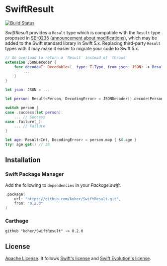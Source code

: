 # SwiftResult

[![Build Status](https://travis-ci.org/koher/SwiftResult.svg?branch=master)](https://travis-ci.org/koher/SwiftResult)

_SwiftResult_ provides a `Result` type which is compatible with the `Result` type proposed in [SE-0235](https://github.com/apple/swift-evolution/blob/master/proposals/0235-add-result.md) ([announcement about modifications](https://forums.swift.org/t/accepted-with-modifications-se-0235-add-result-to-the-standard-library/18603)), which may be added to the Swift standard library in Swift 5.x. Replacing third-party `Result` types with it may make it easier to migrate your code to Swift 5.x.

```swift
// An overload to return a `Result` instead of `throws`
extension JSONDecoder {
    func decode<T: Decodable>(_ type: T.Type, from json: JSON) -> Result<T, DecodingError> {
        ...
    }
}

let json: JSON = ...

let person: Result<Person, DecodingError> = JSONDecoder().decode(Person.self, from: json)

switch person {
case .success(let person):
    ... // Success
case .failure(_):
    ... // Failure
}

let age: Result<Int, DecodingError> = person.map { $0.age }
try! age.get() // 28
```

## Installation

### Swift Package Manager

Add the following to `dependencies` in your _Package.swift_.

```swift
.package(
    url: "https://github.com/koher/SwiftResult.git",
    from: "0.2.0"
)
```

### Carthage

```
github "koher/SwiftResult" ~> 0.2.0
```

## License

[Apache License](LICENSE.txt). It follows [Swift's license](https://github.com/apple/swift/blob/master/LICENSE.txt) and [Swift Evolution's license](https://github.com/apple/swift-evolution/blob/master/LICENSE.txt).
